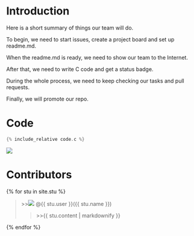 # Introduction  
Here is a short summary of things our team will do.

To begin, we need to start issues, create a project board and set up readme.md.

When the readme.md is ready, we need to show our team to the Internet.

After that, we need to write C code and get a status badge.

During the whole process, we need to keep checking our tasks and pull requests.

Finally, we will promote our repo.
    
# Code    

```c
{% include_relative code.c %}
```

![](https://github.com/csci3251-2020/project-team-l/workflows/C%2FC++%20CI/badge.svg)

# Contributors  
{% for stu in site.stu %}
    <blockquote> 
    <p>>>![]({{stu.image}})
        @{{ stu.user }}({{ stu.name }})<br />
        <blockquote>
            >>{{ stu.content | markdownify }}
        </blockquote></p>
    </blockquote>
{% endfor %} 
